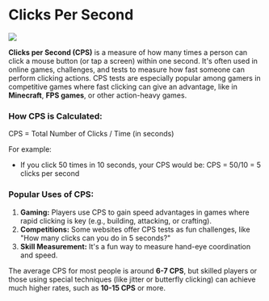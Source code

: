 # Clicks Per Second

<img width="auto" src="https://github.com/user-attachments/assets/68349ed0-b7f0-4c0a-862d-a75903031288"/>

**Clicks per Second (CPS)** is a measure of how many times a person can click a mouse button (or tap a screen) within one second. It's often used in online games, challenges, and tests to measure how fast someone can perform clicking actions. CPS tests are especially popular among gamers in competitive games where fast clicking can give an advantage, like in **Minecraft**, **FPS games**, or other action-heavy games.

### How CPS is Calculated:
CPS = Total Number of Clicks / Time (in seconds)

For example:
- If you click 50 times in 10 seconds, your CPS would be: CPS = 50/10 = 5 clicks per second

### Popular Uses of CPS:
1. **Gaming:** Players use CPS to gain speed advantages in games where rapid clicking is key (e.g., building, attacking, or crafting).
2. **Competitions:** Some websites offer CPS tests as fun challenges, like "How many clicks can you do in 5 seconds?"
3. **Skill Measurement:** It's a fun way to measure hand-eye coordination and speed.

The average CPS for most people is around **6-7 CPS**, but skilled players or those using special techniques (like jitter or butterfly clicking) can achieve much higher rates, such as **10-15 CPS** or more.
